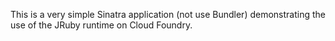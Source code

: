 This is a very simple Sinatra application (not use Bundler) demonstrating the use of the
JRuby runtime on Cloud Foundry.
